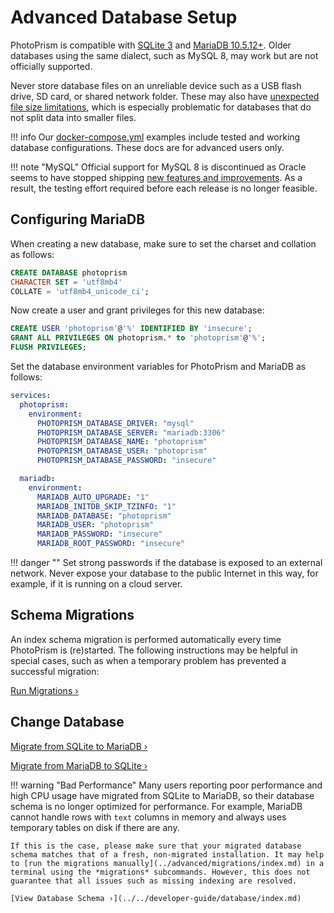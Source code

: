# Advanced Database Setup

PhotoPrism is compatible with [SQLite 3](https://www.sqlite.org/) and [MariaDB 10.5.12+](https://mariadb.org/).
Older databases using the same dialect, such as MySQL 8, may work but are not officially supported.

Never store database files on an unreliable device such as a USB flash drive, SD card, or shared network folder. These may also have [unexpected file size limitations](https://thegeekpage.com/fix-the-file-size-exceeds-the-limit-allowed-and-cannot-be-saved/), which is especially problematic for databases that do not split data into smaller files.

!!! info
    Our [docker-compose.yml](https://dl.photoprism.app/docker/) examples include
    tested and working database configurations. These docs are for advanced users only.

!!! note "MySQL"
    Official support for MySQL 8 is discontinued as Oracle seems to have stopped shipping [new features and improvements](https://github.com/photoprism/photoprism/issues/1764).
    As a result, the testing effort required before each release is no longer feasible.

## Configuring MariaDB ##

When creating a new database, make sure to set the charset and collation as follows:

```sql
CREATE DATABASE photoprism
CHARACTER SET = 'utf8mb4'
COLLATE = 'utf8mb4_unicode_ci';
```

Now create a user and grant privileges for this new database:

```sql
CREATE USER 'photoprism'@'%' IDENTIFIED BY 'insecure';
GRANT ALL PRIVILEGES ON photoprism.* to 'photoprism'@'%';
FLUSH PRIVILEGES;
```

Set the database environment variables for PhotoPrism and MariaDB as follows:

```yaml
services:
  photoprism:
    environment:
      PHOTOPRISM_DATABASE_DRIVER: "mysql"
      PHOTOPRISM_DATABASE_SERVER: "mariadb:3306"
      PHOTOPRISM_DATABASE_NAME: "photoprism"
      PHOTOPRISM_DATABASE_USER: "photoprism"
      PHOTOPRISM_DATABASE_PASSWORD: "insecure"

  mariadb:
    environment:
      MARIADB_AUTO_UPGRADE: "1"
      MARIADB_INITDB_SKIP_TZINFO: "1"
      MARIADB_DATABASE: "photoprism"
      MARIADB_USER: "photoprism"
      MARIADB_PASSWORD: "insecure"
      MARIADB_ROOT_PASSWORD: "insecure"
```

!!! danger ""
    Set strong passwords if the database is exposed to an external network. Never expose your database to the public Internet in this way, for example, if it is running on a cloud server.

## Schema Migrations

An index schema migration is performed automatically every time PhotoPrism is (re)started. The following instructions may be helpful in special cases, such as when a temporary problem has prevented a successful migration:

[Run Migrations ›](migrations/index.md)

## Change Database

[Migrate from SQLite to MariaDB ›](migrations/sqlite-to-mariadb.md)

[Migrate from MariaDB to SQLite ›](migrations/mariadb-to-sqlite.md)

!!! warning "Bad Performance"
    Many users reporting poor performance and high CPU usage have migrated from SQLite to MariaDB, so their database schema is no longer optimized for performance. For example, MariaDB cannot handle rows with `text` columns in memory and always uses temporary tables on disk if there are any.

    If this is the case, please make sure that your migrated database schema matches that of a fresh, non-migrated installation. It may help to [run the migrations manually](../advanced/migrations/index.md) in a terminal using the *migrations* subcommands. However, this does not guarantee that all issues such as missing indexing are resolved.

    [View Database Schema ›](../../developer-guide/database/index.md) 

